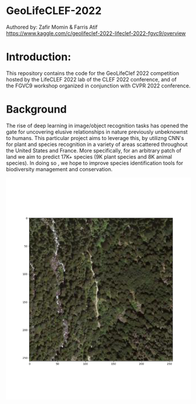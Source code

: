 # GeoLifeCLEF-2022
Authored by: Zafir Momin & Farris Atif
https://www.kaggle.com/c/geolifeclef-2022-lifeclef-2022-fgvc9/overview

# Introduction:

This repository contains the code for the GeoLifeClef 2022 competition hosted by the LifeCLEF 2022 lab of the CLEF 2022 conference, and of the FGVC9 workshop organized in conjunction with CVPR 2022 conference.

# Background

The rise of deep learning in image/object recognition tasks has opened the gate for uncovering elusive relationships in nature previously unbeknownst to humans. This particular project aims to leverage this, by utilizng CNN's for plant and species recognition in a variety of areas scattered throughout the United States and France. More specifically, for an arbitrary patch of land we aim to predict 17K+ species (9K plant species and 8K animal species). In doing so , we hope to improve species identification tools for biodiversity management and conservation.








![alt text](https://github.com/farris/GeoLifeCLEF-2022/blob/master/test.png)
